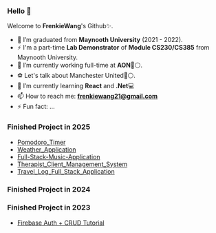 ### Hello 👋


Welcome to **FrenkieWang**'s Github✨.

- 👯 I’m graduated from **Maynooth University** (2021 - 2022).
- ⚡ I'm a part-time **Lab Demonstrator** of **Module CS230/CS385** from Maynooth University.
- 🔭 I’m currently working full-time at **AON**🔴⚪.
- ⚽ Let's talk about Manchester United🔴⚪.
- 🌱 I’m currently learning **React** and **.Net**💻
- 📫 How to reach me: **frenkiewang21@gmail.com**
- ⚡ Fun fact: ...


### Finished Project in 2025
- [Pomodoro_Timer](https://github.com/FrenkieWang/Pomodoro_Timer)
- [Weather_Application](https://github.com/FrenkieWang/Weather_Application)
- [Full-Stack-Music-Application](https://github.com/FrenkieWang/Full-Stack-Music-Application)
- [Therapist_Client_Management_System](https://github.com/FrenkieWang/Therapist_Client_Management_System)
- [Travel_Log_Full_Stack_Application](https://github.com/FrenkieWang/Travel_Log_Full_Stack_Application)

### Finished Project in 2024

### Finished Project in 2023
- [Firebase Auth + CRUD Tutorial](https://github.com/FrenkieWang/Firebase_SimpleAuth)
